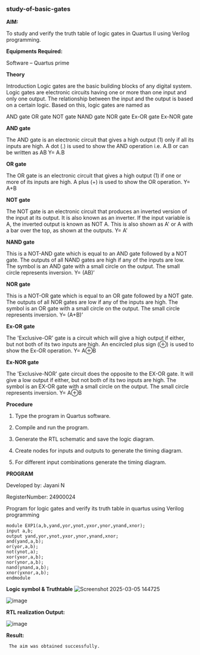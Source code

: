 ### study-of-basic-gates

**AIM:** 

To study and verify the truth table of logic gates in Quartus II using Verilog programming.

**Equipments Required:**

Software – Quartus prime 

**Theory**

Introduction Logic gates are the basic building blocks of any digital system. Logic gates are electronic circuits having one or more than one input and only one output. The relationship between the input and the output is based on a certain logic. Based on this, logic gates are named as

AND gate OR gate NOT gate NAND gate NOR gate Ex-OR gate Ex-NOR gate

**AND gate**

The AND gate is an electronic circuit that gives a high output (1) only if all its inputs are high. A dot (.) is used to show the AND operation i.e. A.B or can be written as AB
Y= A.B

**OR gate** 

The OR gate is an electronic circuit that gives a high output (1) if one or more of its inputs are high. A plus (+) is used to show the OR operation.
Y= A+B

**NOT gate**

The NOT gate is an electronic circuit that produces an inverted version of the input at its output. It is also known as an inverter. If the input variable is A, the inverted output is known as NOT A. This is also shown as A' or A with a bar over the top, as shown at the outputs.
Y= A'

**NAND gate**

This is a NOT-AND gate which is equal to an AND gate followed by a NOT gate. The outputs of all NAND gates are high if any of the inputs are low. The symbol is an AND gate with a small circle on the output. The small circle represents inversion.
Y= (AB)’

**NOR gate**

This is a NOT-OR gate which is equal to an OR gate followed by a NOT gate. The outputs of all NOR gates are low if any of the inputs are high. The symbol is an OR gate with a small circle on the output. The small circle represents inversion.
Y= (A+B)’

**Ex-OR gate**

The 'Exclusive-OR' gate is a circuit which will give a high output if either, but not both of its two inputs are high. An encircled plus sign (⊕) is used to show the Ex-OR operation.
Y= A⊕B

**Ex-NOR gate**

The 'Exclusive-NOR' gate circuit does the opposite to the EX-OR gate. It will give a low output if either, but not both of its two inputs are high. The symbol is an EX-OR gate with a small circle on the output. The small circle represents inversion.
Y= A⊕B

**Procedure** 

1.	Type the program in Quartus software.

2.	Compile and run the program.

3.	Generate the RTL schematic and save the logic diagram.

4.	Create nodes for inputs and outputs to generate the timing diagram.

5.	For different input combinations generate the timing diagram.


**PROGRAM**

   Developed by: Jayani N
 
   RegisterNumber: 24900024

   Program for logic gates and verify its truth table in quartus using Verilog programming

    module EXP1(a,b,yand,yor,ynot,yxor,ynor,ynand,xnor);
    input a,b;
    output yand,yor,ynot,yxor,ynor,ynand,xnor;
    and(yand,a,b);
    or(yor,a,b);
    not(ynot,a);
    xor(yxor,a,b);
    nor(ynor,a,b);
    nand(ynand,a,b);
    xnor(yxnor,a,b);
    endmodule


 
**Logic symbol & Truthtable**
![Screenshot 2025-03-05 144725](https://github.com/user-attachments/assets/7b336df8-4486-46f0-aa83-79429b9ed1c5)

![image](https://github.com/user-attachments/assets/9d8733c5-d598-45b1-8f52-40e7f679b7f0)




**RTL realization Output:** 

![image](https://github.com/user-attachments/assets/c747fdb8-add6-4bb4-bc93-570304d63da6)



**Result:**

     The aim was obtained successfully.
